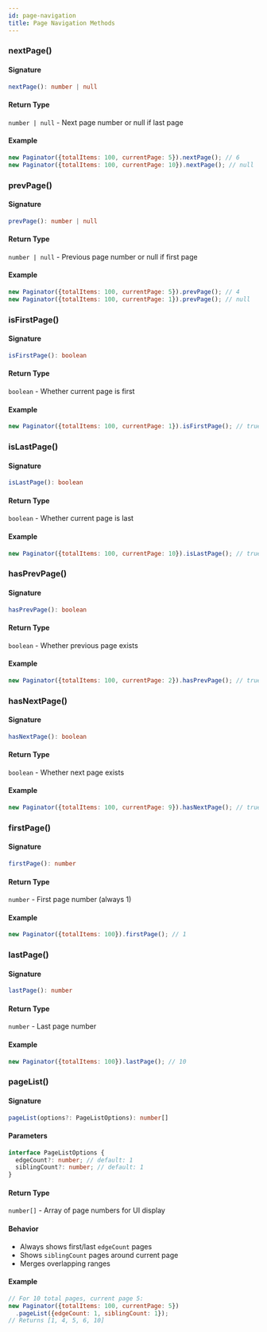 ```yaml
---
id: page-navigation
title: Page Navigation Methods
---
```


<!-- markdownlint-disable-file MD024 -->

### nextPage()

#### Signature

```typescript
nextPage(): number | null
```

#### Return Type

`number | null` - Next page number or null if last page

#### Example

```javascript
new Paginator({totalItems: 100, currentPage: 5}).nextPage(); // 6
new Paginator({totalItems: 100, currentPage: 10}).nextPage(); // null
```

### prevPage()

#### Signature

```typescript
prevPage(): number | null
```

#### Return Type

`number | null` - Previous page number or null if first page

#### Example

```javascript
new Paginator({totalItems: 100, currentPage: 5}).prevPage(); // 4
new Paginator({totalItems: 100, currentPage: 1}).prevPage(); // null
```

### isFirstPage()

#### Signature

```typescript
isFirstPage(): boolean
```

#### Return Type

`boolean` - Whether current page is first

#### Example

```javascript
new Paginator({totalItems: 100, currentPage: 1}).isFirstPage(); // true
```

### isLastPage()

#### Signature

```typescript
isLastPage(): boolean
```

#### Return Type

`boolean` - Whether current page is last

#### Example

```javascript
new Paginator({totalItems: 100, currentPage: 10}).isLastPage(); // true
```

### hasPrevPage()

#### Signature

```typescript
hasPrevPage(): boolean
```

#### Return Type

`boolean` - Whether previous page exists

#### Example

```javascript
new Paginator({totalItems: 100, currentPage: 2}).hasPrevPage(); // true
```

### hasNextPage()

#### Signature

```typescript
hasNextPage(): boolean
```

#### Return Type

`boolean` - Whether next page exists

#### Example

```javascript
new Paginator({totalItems: 100, currentPage: 9}).hasNextPage(); // true
```

### firstPage()

#### Signature

```typescript
firstPage(): number
```

#### Return Type

`number` - First page number (always 1)

#### Example

```javascript
new Paginator({totalItems: 100}).firstPage(); // 1
```

### lastPage()

#### Signature

```typescript
lastPage(): number
```

#### Return Type

`number` - Last page number

#### Example

```javascript
new Paginator({totalItems: 100}).lastPage(); // 10
```

### pageList()

#### Signature

```typescript
pageList(options?: PageListOptions): number[]
```

#### Parameters

```typescript
interface PageListOptions {
  edgeCount?: number; // default: 1
  siblingCount?: number; // default: 1
}
```

#### Return Type

`number[]` - Array of page numbers for UI display

#### Behavior

- Always shows first/last `edgeCount` pages
- Shows `siblingCount` pages around current page
- Merges overlapping ranges

#### Example

```javascript
// For 10 total pages, current page 5:
new Paginator({totalItems: 100, currentPage: 5})
  .pageList({edgeCount: 1, siblingCount: 1});
// Returns [1, 4, 5, 6, 10]
```
